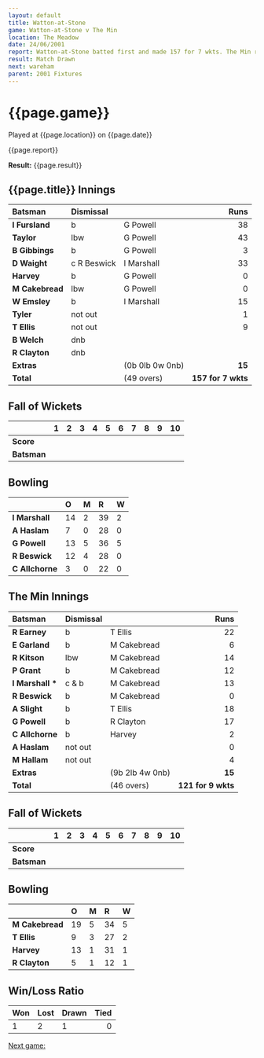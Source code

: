 ```yaml
---
layout: default
title: Watton-at-Stone
game: Watton-at-Stone v The Min
location: The Meadow
date: 24/06/2001
report: Watton-at-Stone batted first and made 157 for 7 wkts. The Min replied with 121 for 9 wkts, when time ran out
result: Match Drawn
next: wareham
parent: 2001 Fixtures
---
```


# {{page.game}}

Played at {{page.location}} on {{page.date}}

{{page.report}}

**Result:** {{page.result}}


## {{page.title}} Innings

| Batsman | Dismissal |  | Runs |
|:---|:---|---|---:|
| **I Fursland** | b | G Powell | 38 |
| **Taylor** | lbw | G Powell | 43 |
| **B Gibbings** | b | G Powell | 3 |
| **D Waight** | c R Beswick | I Marshall | 33 |
| **Harvey** | b | G Powell | 0 |
| **M Cakebread** | lbw | G Powell | 0 |
| **W Emsley** | b | I Marshall | 15 |
| **Tyler** | not out |  | 1 |
| **T Ellis** | not out |  | 9 |
| **B Welch** | dnb |  |  |
| **R Clayton** | dnb |  |  |
| **Extras** | | (0b 0lb 0w 0nb) | **15** |
| **Total** | | (49 overs) | ****157 for 7 wkts**** |

## Fall of Wickets

| | 1 | 2 | 3 | 4 | 5 | 6 | 7 | 8 | 9 | 10 |
|---|:---:|:---:|:---:|:---:|:---:|:---:|:---:|:---:|:---:|:---:|
| **Score** |  |  |  |  |  |  |  |  |  |  |
| **Batsman** |  |  |  |  |  |  |  |  |  |  |

## Bowling

| | O | M | R | W |
|---|:---|:---|:---|:---|
| **I Marshall** | 14 | 2 | 39 | 2 |
| **A Haslam** | 7 | 0 | 28 | 0 |
| **G Powell** | 13 | 5 | 36 | 5 |
| **R Beswick** | 12 | 4 | 28 | 0 |
| **C Allchorne** | 3 | 0 | 22 | 0 |

## The Min Innings

| Batsman | Dismissal |  | Runs |
|:---|:---|---|---:|
| **R Earney** | b | T Ellis | 22 |
| **E Garland** | b | M Cakebread | 6 |
| **R Kitson** | lbw | M Cakebread | 14 |
| **P Grant** | b | M Cakebread | 12 |
| **I Marshall &#42;** | c & b | M Cakebread | 13 |
| **R Beswick** | b | M Cakebread | 0 |
| **A Slight** | b | T Ellis | 18 |
| **G Powell** | b | R Clayton | 17 |
| **C Allchorne** | b | Harvey | 2 |
| **A Haslam** | not out |  | 0 |
| **M Hallam** | not out |  | 4 |
| **Extras** | | (9b 2lb 4w 0nb) | **15** |
| **Total** | | (46 overs) | ****121 for 9 wkts**** |

## Fall of Wickets

| | 1 | 2 | 3 | 4 | 5 | 6 | 7 | 8 | 9 | 10 |
|---|:---:|:---:|:---:|:---:|:---:|:---:|:---:|:---:|:---:|:---:|
| **Score** |  |  |  |  |  |  |  |  |  |  |
| **Batsman** |  |  |  |  |  |  |  |  |  |  |

## Bowling

| | O | M | R | W |
|---|:---|:---|:---|:---|
| **M Cakebread** | 19 | 5 | 34 | 5 |
| **T Ellis** | 9 | 3 | 27 | 2 |
| **Harvey** | 13 | 1 | 31 | 1 |
| **R Clayton** | 5 | 1 | 12 | 1 |

## Win/Loss Ratio

| Won | Lost | Drawn | Tied |
|:---|:---|:---|---:|
| 1 | 2 | 1 | 0 |

[Next game:]({{page.next}})